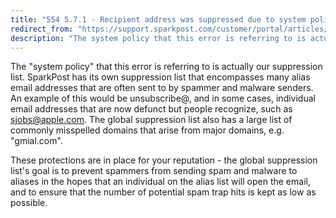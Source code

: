```yaml
---
title: "554 5.7.1 - Recipient address was suppressed due to system policy"
redirect_from: "https://support.sparkpost.com/customer/portal/articles/2038351-554-5-7-1---recipient-address-was-suppressed-due-to-system-policy"
description: "The system policy that this error is referring to is actually our suppression list Spark Post has its own suppression list that encompasses many alias email addresses that are often sent to by spammer and malware senders An example of this would be unsubscribe and in some cases individual email..."
---
```


The "system policy" that this error is referring to is actually our suppression list. SparkPost has its own suppression list that encompasses many alias email addresses that are often sent to by spammer and malware senders. An example of this would be unsubscribe@, and in some cases, individual email addresses that are now defunct but people recognize, such as sjobs@apple.com. The global suppression list also has a large list of commonly misspelled domains that arise from major domains, e.g. "gmial.com".

These protections are in place for your reputation - the global suppression list's goal is to prevent spammers from sending spam and malware to aliases in the hopes that an individual on the alias list will open the email, and to ensure that the number of potential spam trap hits is kept as low as possible.